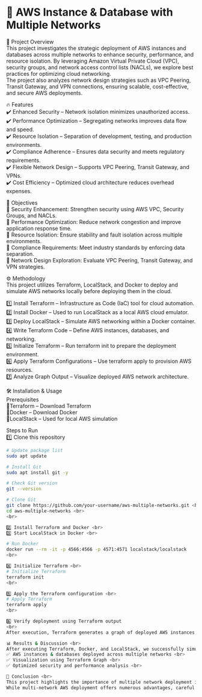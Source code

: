 # 🚀 AWS Instance & Database with Multiple Networks <br>
📌 Project Overview <br>
This project investigates the strategic deployment of AWS instances and databases across multiple networks to enhance security, performance, and resource isolation. By leveraging Amazon Virtual Private Cloud (VPC), security groups, and network access control lists (NACLs), we explore best practices for optimizing cloud networking.<br>
The project also analyzes network design strategies such as VPC Peering, Transit Gateway, and VPN connections, ensuring scalable, cost-effective, and secure AWS deployments. <br>

🔥 Features <br>
✔️ Enhanced Security – Network isolation minimizes unauthorized access. <br>
✔️ Performance Optimization – Segregating networks improves data flow and speed. <br>
✔️ Resource Isolation – Separation of development, testing, and production environments. <br>
✔️ Compliance Adherence – Ensures data security and meets regulatory requirements. <br>
✔️ Flexible Network Design – Supports VPC Peering, Transit Gateway, and VPNs. <br>
✔️ Cost Efficiency – Optimized cloud architecture reduces overhead expenses. <br>

🎯 Objectives <br>
🔹 Security Enhancement: Strengthen security using AWS VPC, Security Groups, and NACLs. <br>
🔹 Performance Optimization: Reduce network congestion and improve application response time. <br>
🔹 Resource Isolation: Ensure stability and fault isolation across multiple environments. <br>
🔹 Compliance Requirements: Meet industry standards by enforcing data separation. <br>
🔹 Network Design Exploration: Evaluate VPC Peering, Transit Gateway, and VPN strategies. <br>

⚙️ Methodology <br>
This project utilizes Terraform, LocalStack, and Docker to deploy and simulate AWS networks locally before deploying them in the cloud.

1️⃣ Install Terraform – Infrastructure as Code (IaC) tool for cloud automation. <br>
2️⃣ Install Docker – Used to run LocalStack as a local AWS cloud emulator. <br>
3️⃣ Deploy LocalStack – Simulate AWS networking within a Docker container. <br>
4️⃣ Write Terraform Code – Define AWS instances, databases, and networking. <br>
5️⃣ Initialize Terraform – Run terraform init to prepare the deployment environment. <br>
6️⃣ Apply Terraform Configurations – Use terraform apply to provision AWS resources. <br>
7️⃣ Analyze Graph Output – Visualize deployed AWS network architecture. <br>

🛠 Installation & Usage <br>
Prerequisites <br>
🔹Terraform – Download Terraform <br>
🔹Docker – Download Docker <br>
🔹LocalStack – Used for local AWS simulation 
<br>

Steps to Run <br>
1️⃣ Clone this repository
```bash
# Update package list
sudo apt update

# Install Git
sudo apt install git -y

# Check Git version
git --version

# Clone Git
git clone https://github.com/your-username/aws-multiple-networks.git <br>
cd aws-multiple-networks <br> 
<br>

2️⃣ Install Terraform and Docker <br>
3️⃣ Start LocalStack in Docker <br>

# Run Docker
docker run --rm -it -p 4566:4566 -p 4571:4571 localstack/localstack
<br>

4️⃣ Initialize Terraform <br>
# Initialize Terraform
terraform init
<br>

5️⃣ Apply the Terraform configuration <br>
# Apply Terraform
terraform apply
<br>

6️⃣ Verify deployment using Terraform output 
<br>
After execution, Terraform generates a graph of deployed AWS instances and databases. <br>

📊 Results & Discussion <br>
After executing Terraform, Docker, and LocalStack, we successfully simulated AWS networking. The final output includes: <br>
✅ AWS instances & databases deployed across multiple networks <br>
✅ Visualization using Terraform Graph <br>
✅ Optimized security and performance analysis <br>

📌 Conclusion <br>
This project highlights the importance of multiple network deployment in AWS for improved security, performance, and compliance. By utilizing Terraform, LocalStack, and Docker, organizations can test and optimize cloud networking locally before live deployment. <br>
While multi-network AWS deployment offers numerous advantages, careful planning and network security configuration are essential for seamless cloud integration.
